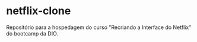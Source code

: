 # netflix-clone
Repositório para a hospedagem do curso "Recriando a Interface do Netflix" do bootcamp da DIO.
